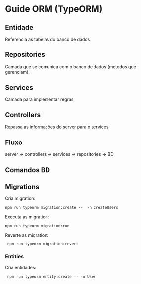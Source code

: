 # Guide ORM (TypeORM)

## Entidade
Referencia as tabelas do banco de dados

## Repositories 
Camada que se comunica com o banco de dados (metodos que gerenciam).

## Services
Camada para implementar regras

## Controllers 
Repassa as informações do server para o services

## Fluxo 
server -> controllers -> services -> repositories -> BD
 

## Comandos BD 

## Migrations

Cria migration:
```
npm run typeorm migration:create --  -n CreateUsers

```
Executa as migration:

```
npm run typeorm migration:run

```

Reverte as migration:

```
 npm run typeorm migration:revert
```

### Entities

Cria entidades:

```
 npm run typeorm entity:create -- -n User
```